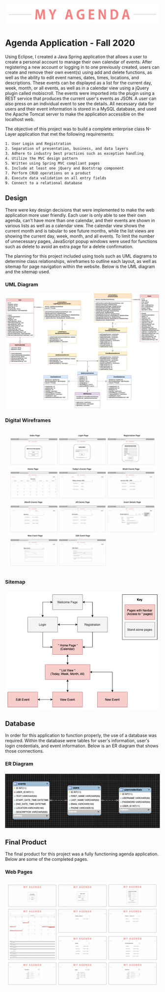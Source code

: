 <p align="center">
	<img src="AgendaApplicationPNG/Logo.png" alt="Logo"/>
</p>

# Agenda Application - Fall 2020

Using Eclipse, I created a Java Spring application that allows a user to create a personal account to manage their own calendar of events. After registering a new account or logging in to one previously created, users can create and remove their own event(s) using add and delete functions, as well as the ability to edit event names, dates, times, locations, and descriptions. These events can be displayed as a list for the current day, week, month, or all events, as well as in a calendar view using a jQuery plugin called mobiscroll. The events were imported into the plugin using a REST service that produces the current user's events as JSON. A user can also press on an individual event to see the details. All necessary data for users and their event information is stored in a MySQL database, and used the Apache Tomcat server to make the application accessible on the localhost web.

The objective of this project was to build a complete enterprise class N-Layer application that met the following requirements:

	1. User Login and Registration
	2. Separation of presentation, business, and data layers
	3. Adhere to industry best practices such as exception handling
	4. Utilize the MVC design pattern
	5. Written using Spring MVC compliant pages
	6. Include at least one jQuery and Bootstrap component
	7. Perform CRUD operations on a product
	8. Execute data validation on all entry fields
	9. Connect to a relational database


<h2>Design</h2>

There were key design decisions that were implemented to make the web application more user friendly. Each user is only able to see their own agenda, can’t have more than one calendar, and their events are shown in various lists as well as a calendar view. The calendar view shows the current month and is tabular to see future months, while the list views are showing the current day, week, month, and all events. To limit the number of unnecessary pages, JavaScript popup windows were used for functions such as delete to avoid an extra page for a delete confirmation.

The planning for this project included using tools such as UML diagrams to determine class relationships, wireframes to outline each layout, as well as sitemap for page navigation within the website. Below is the UML diagram and the sitemap used.

<h3>UML Diagram</h3>
<p align="center">
	<img src="AgendaApplicationPNG/UML.png" alt="UML"/>
</p>

<h3>Digital Wireframes<h3>
<p align="center">
	<img src="AgendaApplicationPNG/Wireframes.png" alt="Digital Wireframes"/>
</p>
	
<h3>Sitemap<h3>
<p align="center">
	<img src="AgendaApplicationPNG/Sitemap.png" alt="Sitemap"/>
</p>

<h2>Database</h2>

In order for this application to function properly, the use of a database was required. Within the database were tables for user's information, user's login credentials, and event information. Below is an ER diagram that shows those connections.

<h3>ER Diagram<h3>
<p align="center">
	<img src="AgendaApplicationPNG/ERdiagram.png" alt="ER Diagram"/>
</p>


<h2>Final Product</h2>

The final product for this project was a fully functioning agenda application. Below are some of the completed pages.

<h3>Web Pages<h3>
<p align="center">
	<img src="AgendaApplicationPNG/Pages.png" alt="Pages"/>
</p>
